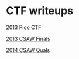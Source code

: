 CTF writeups
===

[2013 Pico CTF](2013_pico_ctf)

[2013 CSAW Finals](2013_csaw_finals)

[2014 CSAW Quals](2014_csaw_quals)
